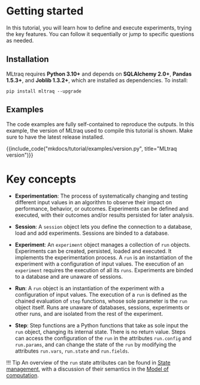 # Getting started

In this tutorial, you will learn how to define and execute experiments, trying the key features.
You can follow it sequentially or jump to specific questions as needed.

## Installation

MLtraq requires **Python 3.10+** and depends on  **SQLAlchemy 2.0+**, **Pandas 1.5.3+**, and **Joblib 1.3.2+**, which are installed as dependencies. To install:

```
pip install mltraq --upgrade
```

## Examples

The code examples are fully self-contained to reproduce the outputs.
In this example, the version of MLtraq used to compile this tutorial is shown.
Make sure to have the latest release installed.

{{include_code("mkdocs/tutorial/examples/version.py", title="MLtraq version")}}


# Key concepts

* **Experimentation**: The process of systematically changing and testing different input values in an algorithm to observe their impact on performance, behavior, or outcomes. Experiments can be defined and executed, with their outcomes and/or results persisted for later analysis.

* **Session**: A `session` object lets you define the connection to a database, load and add experiments. Sessions are binded to a database.

* **Experiment**: An `experiment` object manages a collection of `run` objects. Experiments can be created, persisted, loaded and executed. It implements the experimentation process. A `run` is an instantiation of the experiment with a configuration of input values. The execution of an `experiment` requires the execution of all its `runs`. Experiments are binded to a database and are unaware of sessions.

* **Run**: A `run` object is an instantiation of the experiment with a configuration of input values. The execution of a `run` is defined as the chained evaluation of `step` functions, whose sole parameter is the `run` object itself. Runs are unaware of databases, sessions, experiments or other runs, and are isolated from the rest of the experiment.

* **Step**: Step functions are a Python functions that take as sole input the `run` object, changing its internal state. There is no return value. Steps can access the configuration of the `run` in the attributes `run.config` and `run.params`, and can change the state of the `run` by modifying the attributes `run.vars`, `run.state` and `run.fields`.

!!! Tip
    An overview of the `run` state attributes can be found in [State management](../advanced/state.md), with a discussion of their semantics in the [Model of computation](../advanced/computation-model.md).


